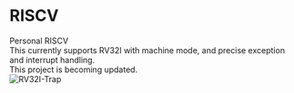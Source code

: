 # RISCV
Personal RISCV<br /> 
This currently supports RV32I with machine mode, and precise exception and interrupt handling.<br /> 
This project is becoming updated.<br /> 
![RV32I-Trap](https://github.com/user-attachments/assets/f104cf8e-97c7-48ca-b690-7187765184a4)
